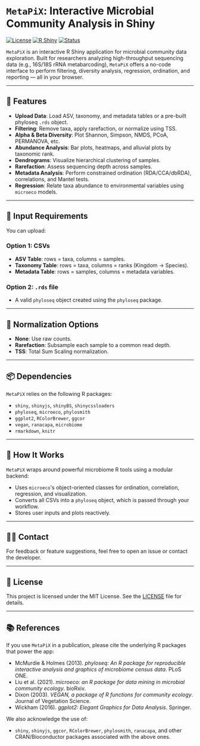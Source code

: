 # `MetaPiX`: Interactive Microbial Community Analysis in Shiny

[![License](https://img.shields.io/badge/license-MIT-blue.svg)](LICENSE)
[![R Shiny](https://img.shields.io/badge/built%20with-R%20Shiny-blue)](https://shiny.rstudio.com/)
[![Status](https://img.shields.io/badge/status-active-brightgreen)]()

`MetaPiX` is an interactive R Shiny application for microbial community data exploration. Built for researchers analyzing high-throughput sequencing data (e.g., 16S/18S rRNA metabarcoding), `MetaPiX` offers a no-code interface to perform filtering, diversity analysis, regression, ordination, and reporting — all in your browser.

---

## 🚀 Features

- **Upload Data**: Load ASV, taxonomy, and metadata tables or a pre-built phyloseq `.rds` object.
- **Filtering**: Remove taxa, apply rarefaction, or normalize using TSS.
- **Alpha & Beta Diversity**: Plot Shannon, Simpson, NMDS, PCoA, PERMANOVA, etc.
- **Abundance Analysis**: Bar plots, heatmaps, and alluvial plots by taxonomic rank.
- **Dendrograms**: Visualize hierarchical clustering of samples.
- **Rarefaction**: Assess sequencing depth across samples.
- **Metadata Analysis**: Perform constrained ordination (RDA/CCA/dbRDA), correlations, and Mantel tests.
- **Regression**: Relate taxa abundance to environmental variables using `microeco` models.

---

## 📂 Input Requirements

You can upload:

### Option 1: CSVs
- **ASV Table**: rows = taxa, columns = samples.
- **Taxonomy Table**: rows = taxa, columns = ranks (Kingdom → Species).
- **Metadata Table**: rows = samples, columns = metadata variables.

### Option 2: `.rds` file
- A valid `phyloseq` object created using the `phyloseq` package.

---

## 🔧 Normalization Options

- **None**: Use raw counts.
- **Rarefaction**: Subsample each sample to a common read depth.
- **TSS**: Total Sum Scaling normalization.

---



## 📦 Dependencies

`MetaPiX` relies on the following R packages:

- `shiny`, `shinyjs`, `shinyBS`, `shinycssloaders`
- `phyloseq`, `microeco`, `phylosmith`
- `ggplot2`, `RColorBrewer`, `ggcor`
- `vegan`, `ranacapa`, `microbiome`
- `rmarkdown`, `knitr`

---

## 🧠 How It Works

`MetaPiX` wraps around powerful microbiome R tools using a modular backend:
- Uses `microeco`'s object-oriented classes for ordination, correlation, regression, and visualization.
- Converts all CSVs into a `phyloseq` object, which is passed through your workflow.
- Stores user inputs and plots reactively.

---

## 👨‍💻 Contact



For feedback or feature suggestions, feel free to open an issue or contact the developer.

---

## 📜 License

This project is licensed under the MIT License. See the [LICENSE](LICENSE) file for details.

---

## 📚 References

If you use `MetaPiX` in a publication, please cite the underlying R packages that power the app:

- McMurdie & Holmes (2013). *phyloseq: An R package for reproducible interactive analysis and graphics of microbiome census data*. PLoS ONE.
- Liu et al. (2021). *microeco: an R package for data mining in microbial community ecology*. bioRxiv.
- Dixon (2003). *VEGAN, a package of R functions for community ecology*. Journal of Vegetation Science.
- Wickham (2016). *ggplot2: Elegant Graphics for Data Analysis*. Springer.

We also acknowledge the use of:
- `shiny`, `shinyjs`, `ggcor`, `RColorBrewer`, `phylosmith`, `ranacapa`,  and other CRAN/Bioconductor packages associated with the above ones.


